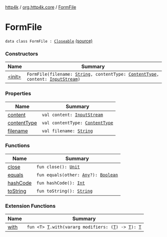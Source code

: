 [http4k](../../index.md) / [org.http4k.core](../index.md) / [FormFile](./index.md)

# FormFile

`data class FormFile : `[`Closeable`](https://docs.oracle.com/javase/9/docs/api/java/io/Closeable.html) [(source)](https://github.com/http4k/http4k/blob/master/http4k-multipart/src/main/kotlin/org/http4k/core/FormFile.kt#L6)

### Constructors

| Name | Summary |
|---|---|
| [&lt;init&gt;](-init-.md) | `FormFile(filename: `[`String`](https://kotlinlang.org/api/latest/jvm/stdlib/kotlin/-string/index.html)`, contentType: `[`ContentType`](../-content-type/index.md)`, content: `[`InputStream`](https://docs.oracle.com/javase/9/docs/api/java/io/InputStream.html)`)` |

### Properties

| Name | Summary |
|---|---|
| [content](content.md) | `val content: `[`InputStream`](https://docs.oracle.com/javase/9/docs/api/java/io/InputStream.html) |
| [contentType](content-type.md) | `val contentType: `[`ContentType`](../-content-type/index.md) |
| [filename](filename.md) | `val filename: `[`String`](https://kotlinlang.org/api/latest/jvm/stdlib/kotlin/-string/index.html) |

### Functions

| Name | Summary |
|---|---|
| [close](close.md) | `fun close(): `[`Unit`](https://kotlinlang.org/api/latest/jvm/stdlib/kotlin/-unit/index.html) |
| [equals](equals.md) | `fun equals(other: `[`Any`](https://kotlinlang.org/api/latest/jvm/stdlib/kotlin/-any/index.html)`?): `[`Boolean`](https://kotlinlang.org/api/latest/jvm/stdlib/kotlin/-boolean/index.html) |
| [hashCode](hash-code.md) | `fun hashCode(): `[`Int`](https://kotlinlang.org/api/latest/jvm/stdlib/kotlin/-int/index.html) |
| [toString](to-string.md) | `fun toString(): `[`String`](https://kotlinlang.org/api/latest/jvm/stdlib/kotlin/-string/index.html) |

### Extension Functions

| Name | Summary |
|---|---|
| [with](../with.md) | `fun <T> `[`T`](../with.md#T)`.with(vararg modifiers: (`[`T`](../with.md#T)`) -> `[`T`](../with.md#T)`): `[`T`](../with.md#T) |
